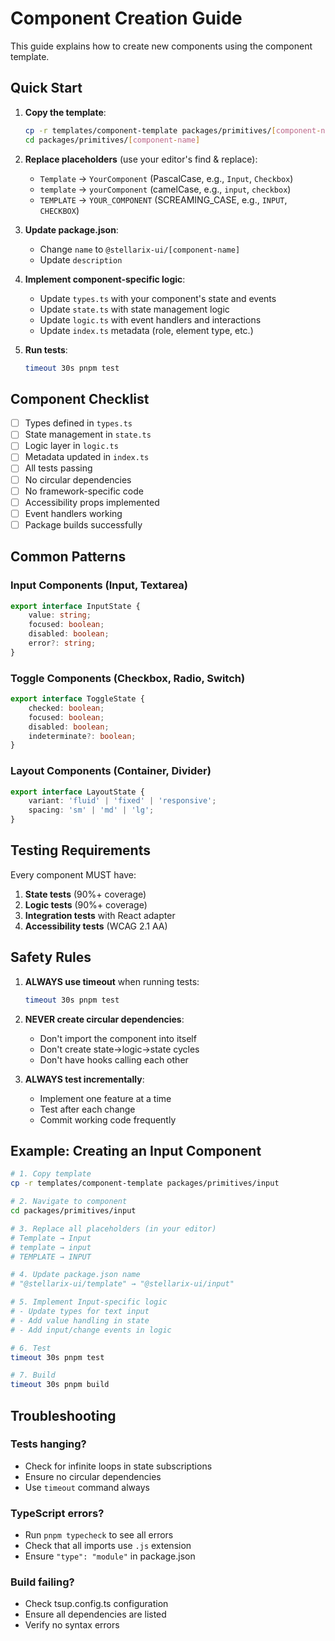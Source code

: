 # Component Creation Guide

This guide explains how to create new components using the component template.

## Quick Start

1. **Copy the template**:
   ```bash
   cp -r templates/component-template packages/primitives/[component-name]
   cd packages/primitives/[component-name]
   ```

2. **Replace placeholders** (use your editor's find & replace):
   - `Template` → `YourComponent` (PascalCase, e.g., `Input`, `Checkbox`)
   - `template` → `yourComponent` (camelCase, e.g., `input`, `checkbox`)
   - `TEMPLATE` → `YOUR_COMPONENT` (SCREAMING_CASE, e.g., `INPUT`, `CHECKBOX`)

3. **Update package.json**:
   - Change `name` to `@stellarix-ui/[component-name]`
   - Update `description`

4. **Implement component-specific logic**:
   - Update `types.ts` with your component's state and events
   - Update `state.ts` with state management logic
   - Update `logic.ts` with event handlers and interactions
   - Update `index.ts` metadata (role, element type, etc.)

5. **Run tests**:
   ```bash
   timeout 30s pnpm test
   ```

## Component Checklist

- [ ] Types defined in `types.ts`
- [ ] State management in `state.ts`
- [ ] Logic layer in `logic.ts`
- [ ] Metadata updated in `index.ts`
- [ ] All tests passing
- [ ] No circular dependencies
- [ ] No framework-specific code
- [ ] Accessibility props implemented
- [ ] Event handlers working
- [ ] Package builds successfully

## Common Patterns

### Input Components (Input, Textarea)
```typescript
export interface InputState {
    value: string;
    focused: boolean;
    disabled: boolean;
    error?: string;
}
```

### Toggle Components (Checkbox, Radio, Switch)
```typescript
export interface ToggleState {
    checked: boolean;
    focused: boolean;
    disabled: boolean;
    indeterminate?: boolean;
}
```

### Layout Components (Container, Divider)
```typescript
export interface LayoutState {
    variant: 'fluid' | 'fixed' | 'responsive';
    spacing: 'sm' | 'md' | 'lg';
}
```

## Testing Requirements

Every component MUST have:
1. **State tests** (90%+ coverage)
2. **Logic tests** (90%+ coverage)
3. **Integration tests** with React adapter
4. **Accessibility tests** (WCAG 2.1 AA)

## Safety Rules

1. **ALWAYS use timeout** when running tests:
   ```bash
   timeout 30s pnpm test
   ```

2. **NEVER create circular dependencies**:
   - Don't import the component into itself
   - Don't create state→logic→state cycles
   - Don't have hooks calling each other

3. **ALWAYS test incrementally**:
   - Implement one feature at a time
   - Test after each change
   - Commit working code frequently

## Example: Creating an Input Component

```bash
# 1. Copy template
cp -r templates/component-template packages/primitives/input

# 2. Navigate to component
cd packages/primitives/input

# 3. Replace all placeholders (in your editor)
# Template → Input
# template → input
# TEMPLATE → INPUT

# 4. Update package.json name
# "@stellarix-ui/template" → "@stellarix-ui/input"

# 5. Implement Input-specific logic
# - Update types for text input
# - Add value handling in state
# - Add input/change events in logic

# 6. Test
timeout 30s pnpm test

# 7. Build
timeout 30s pnpm build
```

## Troubleshooting

### Tests hanging?
- Check for infinite loops in state subscriptions
- Ensure no circular dependencies
- Use `timeout` command always

### TypeScript errors?
- Run `pnpm typecheck` to see all errors
- Check that all imports use `.js` extension
- Ensure `"type": "module"` in package.json

### Build failing?
- Check tsup.config.ts configuration
- Ensure all dependencies are listed
- Verify no syntax errors